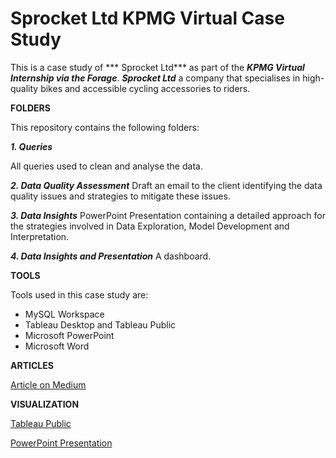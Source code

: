 # Sprocket Ltd KPMG Virtual Case Study
This is a case study of *** Sprocket Ltd*** as part of the ***KPMG Virtual Internship via the Forage***. 
***Sprocket Ltd*** a company that specialises in high-quality bikes and accessible cycling accessories to riders. 

**FOLDERS**

This repository contains the following folders:

***1. Queries***

All queries used to clean and analyse the data. 
     
***2. Data Quality Assessment***
     Draft an email to the client identifying the data quality issues and strategies to mitigate these issues. 
     
***3. Data Insights***
    PowerPoint Presentation containing a detailed approach for the strategies involved in Data Exploration, 
    Model Development and Interpretation. 
    
***4. Data Insights and Presentation***
     A dashboard. 
     

**TOOLS**

Tools used in this case study are:

- MySQL Workspace
- Tableau Desktop and Tableau Public
- Microsoft PowerPoint
- Microsoft Word

**ARTICLES** 

[Article on Medium](…)

**VISUALIZATION**

[Tableau Public](https://tabsoft.co/3ECthfi)

[PowerPoint Presentation](https://1drv.ms/p/s!AtqTV_z531JVgkNLBPW6zL60Meo2?e=yIN826)
